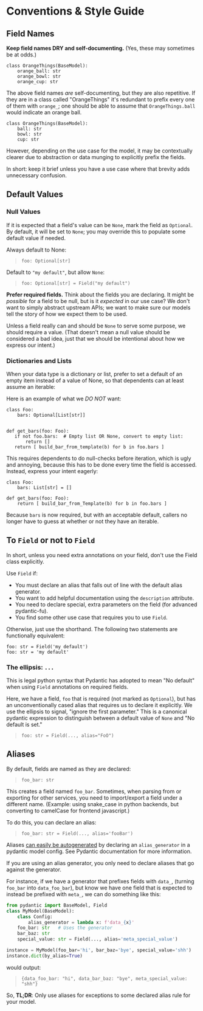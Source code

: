 # Conventions & Style Guide


## Field Names

**Keep field names DRY and self-documenting.** (Yes, these may sometimes be at odds.)

```
class OrangeThings(BaseModel):
    orange_ball: str
    orange_bowl: str
    orange_cup: str
```

The above field names _are_ self-documenting, but they are also repetitive. If they
are in a class called "OrangeThings" it's redundant to prefix every one of them 
with `orange_`; one should be able to assume that `OrangeThings.ball` would indicate
an orange ball.


```
class OrangeThings(BaseModel):
    ball: str
    bowl: str
    cup: str
```

However, depending on the use case for the model, it may be contextually clearer due to 
abstraction or data munging to explicitly prefix the fields. 

In short: keep it brief unless you have a use case where that brevity adds
unnecessary confusion.

## Default Values


### Null Values

If it is expected that a field's value can be `None`, mark the field as `Optional`. By 
default, it will be set to `None`; you may override this to populate some default value
if needed.

Always default to None:
 > `foo: Optional[str]`

Default to `"my default"`, but allow `None`:
 > `foo: Optional[str] = Field("my default")`


**Prefer required fields.** Think about the fields you are declaring. It might be 
_possible_ for a field to be null, but is it _expected_ in our use case? We don't want 
to simply abstract upstream APIs; we want to make sure our models tell the story of 
how we expect them to be used.

Unless a field really can and should be `None` to serve some purpose, we should 
require a value. (That doesn't mean a null value should be considered a bad idea,
just that we should be intentional about how we express our intent.)

### Dictionaries and Lists

When your data type is a dictionary or list, prefer to set a default of an empty
item instead of a value of None, so that dependents can at least assume an iterable:

Here is an example of what we *DO NOT* want:

```
class Foo:
    bars: Optional[List[str]]


def get_bars(foo: Foo):
   if not foo.bars:  # Empty list OR None, convert to empty list:
       return []
   return [ build_bar_from_template(b) for b in foo.bars ]
```

This requires dependents to do null-checks before iteration, which is ugly and
annoying, because this has to be done every time the field is accessed. Instead,
express your intent eagerly:

```
class Foo:
    bars: List[str] = []

def get_bars(foo: Foo):
    return [ build_bar_from_Template(b) for b in foo.bars ]
```

Because `bars` is now required, but with an acceptable default, callers no longer have 
to guess at whether or not they have an iterable.


## To `Field` or not to `Field`

In short, unless you need extra annotations on your field, don't use the Field class
explicitly. 

Use `Field` if:

- You must declare an alias that falls out of line with the default alias generator.
- You want to add helpful documentation using the `description` attribute.
- You need to declare special, extra parameters on the field (for advanced pydantic-fu).
- You find some other use case that requires you to use `Field`.

Otherwise, just use the shorthand. The following two statements are functionally
 equivalent:

```
foo: str = Field('my default')
foo: str = 'my default'
```

### The ellipsis: `...`

This is legal python syntax that Pydantic has adopted to mean "No default" when using
`Field` annotations on required fields. 

Here, we have a field, `foo` that is required (not marked as `Optional`), but has an 
unconventionally cased alias that requires us to declare it explicitly. We use the 
ellipsis to signal, "ignore the first parameter." 
This is a canonical pydantic expression to distinguish between a default value of
 `None` and "No default is set."

 > `foo: str = Field(..., alias="FoO")`


## Aliases

By default, fields are named as they are declared:

> `foo_bar: str`

This creates a field named `foo_bar`. Sometimes, when parsing from or exporting for 
other services, you need to import/export a field under a different name. (Example: 
using snake_case in python backends, but converting to camelCase for frontend
 javascript.)
 
To do this, you can declare an alias:

> `foo_bar: str = Field(..., alias='fooBar')`

Aliases [can easily be autogenerated](
https://pydantic-docs.helpmanual.io/usage/model_config/#alias-generator) 
by declaring an `alias_generator` in a pydantic model config. See Pydantic
documentation for more information.

If you are using an alias generator, you only need to declare aliases that go against 
the generator.

For instance, if we have a generator that prefixes fields with `data_`, (turning
`foo_bar` into `data_foo_bar`), but know we have one field that is expected to instead
be prefixed with `meta_`, we can do something like this:
 
```python
from pydantic import BaseModel, Field
class MyModel(BaseModel):
    class Config:
        alias_generator = lambda x: f'data_{x}'
    foo_bar: str   # Uses the generator
    bar_baz: str
    special_value: str = Field(..., alias='meta_special_value')

instance = MyModel(foo_bar='hi', bar_baz='bye', special_value='shh')
instance.dict(by_alias=True)
```

would output: 

> `{data_foo_bar: "hi", data_bar_baz: "bye", meta_special_value: "shh"}`

So, **TL;DR**: Only use aliases for exceptions to some declared alias rule for your
model.
